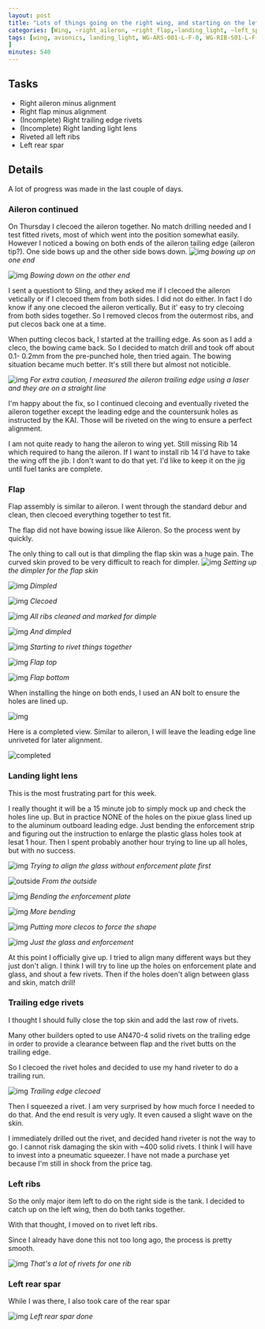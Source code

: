 ```yaml
---
layout: post
title: "Lots of things going on the right wing, and starting on the left"
categories: [Wing, ~right_aileron, ~right_flap,~landing_light, ~left_spar, ~left_ribs]
tags: [wing, avionics, landing_light, WG-ARS-001-L-F-0, WG-RIB-S01-L-F-0-A-4, WG-RIB-S06-L-F-0-A-4, WG-RIB-S07-L-F-0-A-5, WG-RIB-S08-L-F-0-A-4, WG-RIB-S10-L-F-0-A-4, WG-RIB-S11-L-F-0-A-6,AI-ASS-001-R-F-0, FL-ASS-001-R-F-0
]
minutes: 540
---
```


## Tasks 

* Right aileron minus alignment
* Right flap minus alignment
* (Incomplete) Right trailing edge rivets
* (Incomplete) Right landing light lens
* Riveted all left ribs
* Left rear spar

## Details

A lot of progress was made in the last couple of days. 

### Aileron continued

On Thursday I clecoed the aileron together. No match drilling needed and I test fitted rivets, most of which went into the position somewhat easily. However I noticed a bowing on both ends of the aileron tailing edge (aileron tip?). One side bows up and the other side bows down.
![img](https://lh3.googleusercontent.com/pw/AP1GczMzxmv5WKzXr95XxKeNZsc7vOqIITYIXzMXboh5ii3SoY-Rse-5cwR8HK5SinOhBUk6zjgLxW6kPqLKmboy0XxFfeEQJLDUzl0YPptwuq7tDDnhIbFBixnPbZEGzuzbVo6kSERysCz3tf3q4kw4Oq7LEg=w3850-h2888-s-no-gm?authuser=3)
*bowing up on one end*

![img](https://lh3.googleusercontent.com/pw/AP1GczM5ktITOoKc_ibJ8yvxbiRcj_DMHTG0hq8YPHMPweneAHqH39-Hbjb_pd39FDDPr70D_-9rSNBEMHmOYtGLY00Jm-u4_gCDyGtjg1IR_twBqfVh0G17y_xZItUFIr0b0suLCSmWddIumo3WewFu79iqRw=w3850-h2888-s-no-gm?authuser=3)
*Bowing down on the other end*

I sent a questiont to Sling, and they asked me if I clecoed the aileron vetically or if I clecoed them from both sides. I did not do either. In fact I do know if any one clecoed the aileron vertically. But it' easy to try clecoing from both sides together. So I removed clecos from the outermost ribs, and put clecos back one at a time. 

When putting clecos back, I started at the trailling edge. As soon as I add a cleco, the bowing came back. So I decided to match drill and took off about 0.1- 0.2mm from the pre-punched hole, then tried again.  The bowing situation became much better. It's still there but almost not noticible.

![img](https://lh3.googleusercontent.com/pw/AP1GczM2yp5ZSfFT_f120ZynjQGcSBf8O1YvNN9JfC6d8h2e5QyxmzCJT4qkQbpamjgBSmvZOP7LgFJE6qfkIk4lNNN_CPEIERtxCz3M-GtGntWpc_m-867c1fpAs3Vb2HI1xQLEpYuSuTKb9d-2v5U6ad8XqQ=w2736-h2052-s-no-gm?authuser=3)
*For extra caution, I measured the aileron trailing edge using a laser and they are on a straight line*

I'm happy about the fix, so I continued clecoing and eventually riveted the aileron together except the leading edge and the countersunk holes as instructed by the KAI. Those will be riveted on the wing to ensure a perfect alignment.



I am not quite ready to hang the aileron to wing yet. Still missing Rib 14 which required to hang the aileron. If I want to install rib 14 I'd have to take the wing off the jib. I don't want to do that yet. I'd like to keep it on the jig until fuel tanks are complete.

### Flap

Flap assembly is similar to aileron. I went through the standard debur and clean, then clecoed everything together to test fit. 

The flap did not have bowing issue like Aileron. So the process went by quickly.


The only thing to call out is that dimpling the flap skin was a huge pain. The curved skin proved to be very difficult to reach for  dimpler.
![img](https://lh3.googleusercontent.com/pw/AP1GczMTHlYKDQMEpNWUCrtoZt33zoJx-yxUbrpBt6hIYEAW8gW4SvypE3jDF_J_fNW_bNU5GVes1e_s8gXcRxQzzLZF6M_M991zwPReSnhF3KF2HA9ZVjGsraTTz3Ubwrr7GtRBYJLrn2SfIAYdagN6UOiJ0A=w2166-h2888-s-no-gm?authuser=3)
*Setting up the dimpler for the flap skin*

![img](https://lh3.googleusercontent.com/pw/AP1GczPC2mAoJO6poP_czRFpqWKy38BTK9LPJzuFvvuhVCuckUzOdGWCr-dvnp8YTG-Fx9kD4tgcHL5U_GESdc9gyliRaJRXX5b2yNChif7v6D7uqQGXf982mz4pM0EL9fwgzDc4mxdiHOAJgkSYcngYeXJysg=w2166-h2888-s-no-gm?authuser=3)
*Dimpled*

![img](https://lh3.googleusercontent.com/pw/AP1GczMgJPCJbVfuJ_ajc7UwIhv4pg3oEwvyT5bJVeyHy-ouq_GWq1TvzF5mLHcBJrIKrKeB0-2a1AUJ550chWGbhATJqgD3zyD7PG-664OPF18e_XafFyNLlqlvtNCvTuH71SVimpyFZi5s7BrnYxPyVAzXgw=w3850-h2888-s-no-gm?authuser=3)
*Clecoed*


![img](https://lh3.googleusercontent.com/pw/AP1GczPpFaR3zNKDZUoEQTpDrVDo5TcjsFTW_1gSqlM6Vg9ElQF1WWDHexkwi4cS4frw4d9Dgo55jKLqn3OJ6mGfpffonixE0hc3Ilfb1ECEbpAFIbgZwLk0vucZIGkhqZUQ6AcuQk63kD17efXzSGJHyCZHlA=w3850-h2888-s-no-gm?authuser=3)
*All ribs cleaned and marked for dimple*

![img](https://lh3.googleusercontent.com/pw/AP1GczO9IVtxDu5_gQ__fBwcBN9Fa71UuC_IGEMCmpPAPqRF9ginEc2t_buADDqv1QECg6pCFH9MW7DP-hWHqYZhY0GCkA9d-Tq4JR3did346FBlJeV4Q3miwLtAqCO3F2S_FShJ-__bTPmWvVkfvqEK0fc-qg=w3850-h2888-s-no-gm?authuser=3)
*And dimpled*

![img](https://lh3.googleusercontent.com/pw/AP1GczPGqMs5BJO77T5UPxuLGOzjl1DHcOrMmXswxjZ_d2Gf3PkJ_-oUqF0xKwRCBHFyJsdMxXpoOQKU3AiXhCDlVxjARMTGYfgxHPeQIVcDdPGU-N225yNMY68TbNAooQ2guOdd8pXo7hjUy418vGkOtbAL2w=w3850-h2888-s-no-gm?authuser=3)
*Starting to rivet things together*

![img](https://lh3.googleusercontent.com/pw/AP1GczMAO3-rBNsoGcjM8oW_eNZ7MWbQ3xuEc4Qs_WCPHzLKmnBXS42lbnvA8sG16svDmphJKYt-SFj1IQc05_SL3QjaArq3lTPt44KaW3jBb43TLsaOxTyX-hbzS2pWgXTWmjLHJmF_j85wD9MvsDgzXSfGrg=w2166-h2888-s-no-gm?authuser=3)
*Flap top*


![img](https://lh3.googleusercontent.com/pw/AP1GczPO9c6kuU3Ub4_OZVLml0wvLfKEQyqGAo1HWWseB91UNODmVQn5yZN3C9yJ99fJpQu3pI62iraBSztAA9t_2L-5qZt2zeLuN0-__SV-JX04aDgcnFbIxMEGNvDIw2jXVTDKIuKLolqxdnegEmHFfK6jow=w3850-h2888-s-no-gm?authuser=3)
*Flap bottom*

When installing the hinge on both ends, I used an AN bolt to ensure the holes are lined up.

![img](https://lh3.googleusercontent.com/pw/AP1GczMl8nBmUlVXOalzFbtYsTIVdWwVu0i2TZKw8KwyupjbyLt7LN7A_PHGEj1BEJJWGDFmDKx5OxdN00Yck5eBYuzNNe5kEdq4CzbFHWCL_8xv_JB5ko0ieuNV1U9kjEUTrE2TZ748A-9IrGWDYRf9aMPyWw=w2166-h2888-s-no-gm?authuser=3)

Here is a completed view. Similar to aileron, I will leave the leading edge line unriveted for later alignment.

![completed]( https://lh3.googleusercontent.com/pw/AP1GczM6scZZDFhfPzY20c1pg5_YHzZeFPbHunjrSkAjWzW3w_OTzqXmzFOnHqxIyYcZO_bgvT4a3Cgb6eMbP5EQ9JC77KxeAy7F3_pFBI1UYi5kFiOguKY4ygvpyDF6jiAeUHqFjIXqnllDJRANjqDlU5_6FA=w3850-h2888-s-no-gm?authuser=3)

### Landing light lens

This is the most frustrating part for this week.

I really thought it will be a 15 minute job to simply mock up and check the holes line up. But in practice NONE of the holes on the pixue glass lined up to the aluminum outboard leading edge. Just bending the enforcement strip and figuring out the instruction to enlarge the plastic glass holes took at lesat 1 hour. Then I spent probably another hour trying to line up all holes, but with no success.

![img](https://lh3.googleusercontent.com/pw/AP1GczN1UQJgqVaQBQE23Z4izl93H2UEwsjmBkI1Iy6_SEXlUi-YQzih_zk7WEicqB585AVz-VYatvdAk7y4sEvq_B_KAdW7SNZj3ENq_MWmGaoDeV_lMy95NEknjaLTkLtXvB8f098iJCN2UW7kTO4UAzMCJg=w2166-h2888-s-no-gm?authuser=3)
*Trying to align the glass without enforcement plate first*


![outside](https://lh3.googleusercontent.com/pw/AP1GczMXnoG774OTcPDdKxRu3swsrr5_5al7gLEQzpA9Bq3HH_DAc7c5myB1ctOkX4twimW9s5X2mJ_bIBWesDVSNpzvOzEY_MKX4I-j192GlCtHeVPzXP87QMy5YYwtg_dz2fSqZu7sFaKSvPN4bjArA-nvIg=w2166-h2888-s-no-gm?authuser=3)
*From the outside*

![img](https://lh3.googleusercontent.com/pw/AP1GczNCnaNvnmWeP5NZqrMjqYJ-ZKCCbKF-40RutQ42mhiwMXkRS7N7INUbXfmuVYVDDM9Rtbkr-UrdByHRUjRcH97IICVFaN60n57qrcc-Ug5U0f8IE1Z2XaZbFhH5hX6Yqu78Oah5eAlTvXTxjmb3G6M5ZQ=w3850-h2888-s-no-gm?authuser=3)
*Bending the enforcement plate*

![img](https://lh3.googleusercontent.com/pw/AP1GczP8qmZ8BsclO1YBReaKpCSfXS4jbZvbagje6RfbHybyuEqdnREk80ES37t8TiqBjVn9mWb5SGxxdc8sXOnPRXcDk3oln7pRXaAnAKWF2AE1fk6--aBCXuf0u5TQptKy6AqjHhSOMfj57NyXXm51245oDw=w3850-h2888-s-no-gm?authuser=3)
*More bending*

![img](https://lh3.googleusercontent.com/pw/AP1GczMVV24PESKDxV1bVciS9UqlsrsqpO4IQ0CjwkaQXais6HTAw4MCzDo0PUa4hK_CVJipbc89BJKWWDtjmsBMR8bMLf8JsxJVCenRYjuuxV_ywvnCiX89dsYwX4dwPCplBaiauKWBi1VCc4N8yrMpls2WSA=w3850-h2888-s-no-gm?authuser=3)
*Putting more clecos to force the shape*

![img](https://lh3.googleusercontent.com/pw/AP1GczPco373PZ9iBsiaqmRYbp2nGLitVFvtjOiUxDHATa7Yg92EmDC5_EevU39IH53S2WX3yFjgySK6hPBMlViiAbUhi5rqEQmogfx4oMbUavCQTkYKV95HdRNw6PwiDnR11F8KE4K9Qi5Q_YgsyvtXFNrTQA=w3850-h2888-s-no-gm?authuser=3)
*Just the glass and enforcement*

At this point I officially give up. I tried to align many different ways but they just don't align. I think I will try to line up the holes on enforcement plate and glass, and shout a few rivets. Then if the holes doen't align between glass and skin, match drill!

### Trailing edge rivets

I thought I should fully close the top skin and add the last row of rivets.

Many other builders opted to use AN470-4 solid rivets on the trailing edge in order to provide a clearance between flap and the rivet butts on the trailing edge.

So I clecoed the rivet holes and decided to use my hand riveter to do a trailing run.

![img](https://lh3.googleusercontent.com/pw/AP1GczPzfG9fyxNvopEsskqPnsUIiVvyvIe2rtD-RPBKRrYlx5P3Sea_i7lhekARWp1S0uNZB2WZSS9fzTNOoxU4de-SRPZNmIS_BUeNECiwnMFBSrfiUXwjJuLitupui0DH5NqJBPkitklhPmcchUr3HC2JPA=w2166-h2888-s-no-gm?authuser=3)
*Trailing edge clecoed* 

 Then I squeezed a rivet. I am very surprised by how much force I needed to do that. And the end result is very ugly. It even caused a slight wave on the skin. 

I immediately drilled out the rivet, and decided hand riveter is not the way to go. I cannot risk damaging the skin with ~400 solid rivets. I think I will have to invest into a pneumatic squeezer. I have not made a purchase yet because I'm still in shock from the price tag.

### Left ribs

So the only major item left to do on the right side is the tank. I decided to catch up on the left wing, then do both tanks together.

With that thought, I moved on to rivet left ribs.

Since I already have done this not too long ago, the process is pretty smooth.

![img](https://lh3.googleusercontent.com/pw/AP1GczMaP1E8uM1ygvA-r3YZQkdcvmHecEJLoVK9GRCnjYIXMwv6FEMooWk29WaH-iAY9zgAxnysClh8MC7365kDKnjZDNugKeNCRW9riYgyI38yd5eFUOCsjalxeS6uzOBwhxPWoDPxn1pWkHxDU9EL2-BGgw=w2166-h2888-s-no-gm?authuser=3)
*That's a lot of rivets for one rib*

### Left rear spar

While I was there, I also took care of the rear spar

![img](https://lh3.googleusercontent.com/pw/AP1GczPxVPmgYpdgIu-kt5PF3sFjltqEjaI_hxxr7-i-QFoR8YDyr5WZFFqfUs7nQLB_AEvDN_VF8pxAfdRuaGREvjg7PWGri4tm2dOrojnqG2cJ4dVUyT8sk0Xd0NZ44wYbg162-XPcNDSXVDaNdpTd2i1qQg=w2166-h2888-s-no-gm?authuser=3)
*Left rear spar done*